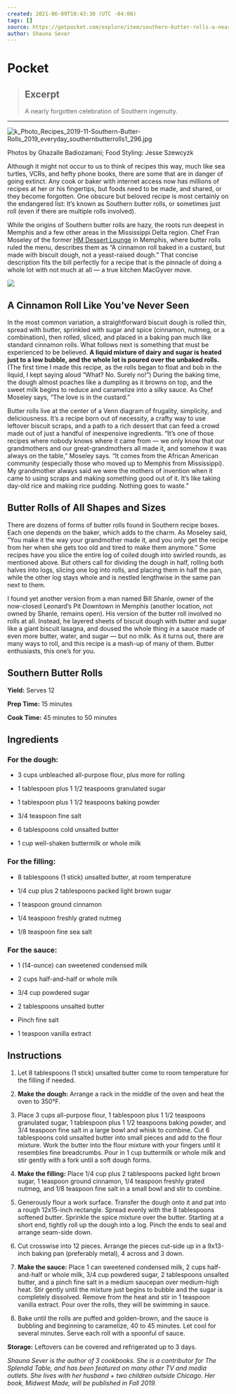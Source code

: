 ```yaml
---
created: 2021-06-09T10:43:30 (UTC -04:00)
tags: []
source: https://getpocket.com/explore/item/southern-butter-rolls-a-nearly-forgotten-celebration-of-southern-ingenuity?utm_source=pocket-newtab
author: Shauna Sever
---
```


# Pocket

> ## Excerpt
> A nearly forgotten celebration of Southern ingenuity.

---
![k_Photo_Recipes_2019-11-Southern-Butter-Rolls_2019_everyday_southernbutterrolls1_296.jpg](https://pocket-syndicated-images.s3.amazonaws.com/5f3d442f17a73.jpg)

Photos by Ghazalle Badiozamani; Food Styling: Jesse Szewcyzk

Although it might not occur to us to think of recipes this way, much like sea turtles, VCRs, and hefty phone books, there are some that are in danger of going extinct. Any cook or baker with internet access now has millions of recipes at her or his fingertips, but foods need to be made, and shared, or they become forgotten. One obscure but beloved recipe is most certainly on the endangered list: It’s known as Southern butter rolls, or sometimes just roll (even if there are multiple rolls involved). 

While the origins of Southern butter rolls are hazy, the roots run deepest in Memphis and a few other areas in the Mississippi Delta region. Chef Fran Moseley of the former [HM Dessert Lounge](https://www.yelp.com/biz/the-hm-dessert-lounge-memphis) in Memphis, where butter rolls ruled the menu, describes them as “A cinnamon roll baked in a custard, but made with biscuit dough, not a yeast-raised dough.” That concise description fits the bill perfectly for a recipe that is the pinnacle of doing a whole lot with not much at all — a true kitchen MacGyver move. 

![](https://pocket-image-cache.com/direct?resize=w2000&url=https%3A%2F%2Fcdn.apartmenttherapy.info%2Fimage%2Fupload%2Ff_auto%2Cq_auto%3Aeco%2Cw_730%2Fk%252FPhoto%252FRecipes%252F2019-11-Southern-Butter-Rolls%252F2019_everyday_southernbutterrolls2_310)

## A Cinnamon Roll Like You’ve Never Seen

In the most common variation, a straightforward biscuit dough is rolled thin, spread with butter, sprinkled with sugar and spice (cinnamon, nutmeg, or a combination), then rolled, sliced, and placed in a baking pan much like standard cinnamon rolls. What follows next is something that must be experienced to be believed. **A liquid mixture of dairy and sugar is heated just to a low bubble, and the whole lot is poured over the unbaked rolls.** (The first time I made this recipe, as the rolls began to float and bob in the liquid, I kept saying aloud “What? No. Surely no!”) During the baking time, the dough almost poaches like a dumpling as it browns on top, and the sweet milk begins to reduce and caramelize into a silky sauce. As Chef Moseley says, “The love is in the custard.”

Butter rolls live at the center of a Venn diagram of frugality, simplicity, and deliciousness. It’s a recipe born out of necessity, a crafty way to use leftover biscuit scraps, and a path to a rich dessert that can feed a crowd made out of just a handful of inexpensive ingredients. “It’s one of those recipes where nobody knows where it came from — we only know that our grandmothers and our great-grandmothers all made it, and somehow it was always on the table,” Moseley says. “It comes from the African American community (especially those who moved up to Memphis from Mississippi). My grandmother always said we were the mothers of invention when it came to using scraps and making something good out of it. It’s like taking day-old rice and making rice pudding. Nothing goes to waste.”

## Butter Rolls of All Shapes and Sizes

There are dozens of forms of butter rolls found in Southern recipe boxes. Each one depends on the baker, which adds to the charm. As Moseley said, “You make it the way your grandmother made it, and you only get the recipe from her when she gets too old and tired to make them anymore.” Some recipes have you slice the entire log of coiled dough into swirled rounds, as mentioned above. But others call for dividing the dough in half, rolling both halves into logs, slicing one log into rolls, and placing them in half the pan, while the other log stays whole and is nestled lengthwise in the same pan next to them.

I found yet another version from a man named Bill Shanle, owner of the now-closed Leonard’s Pit Downtown in Memphis (another location, not owned by Shanle, remains open). His version of the butter roll involved no rolls at all. Instead, he layered sheets of biscuit dough with butter and sugar like a giant biscuit lasagna, and doused the whole thing in a sauce made of even more butter, water, and sugar — but no milk. As it turns out, there are many ways to roll, and this recipe is a mash-up of many of them. Butter enthusiasts, this one’s for you. 

## Southern Butter Rolls

**Yield:** Serves 12

**Prep Time:** 15 minutes

**Cook Time:** 45 minutes to 50 minutes

## Ingredients

### For the dough:

-   3 cups unbleached all-purpose flour, plus more for rolling  
    
-   1 tablespoon plus 1 1/2 teaspoons granulated sugar  
    
-   1 tablespoon plus 1 1/2 teaspoons baking powder  
    
-   3/4 teaspoon fine salt  
    
-   6 tablespoons cold unsalted butter  
    
-   1 cup well-shaken buttermilk or whole milk  
    

### For the filling:

-   8 tablespoons (1 stick) unsalted butter, at room temperature  
    
-   1/4 cup plus 2 tablespoons packed light brown sugar  
    
-   1 teaspoon ground cinnamon  
    
-   1/4 teaspoon freshly grated nutmeg  
    
-   1/8 teaspoon fine sea salt  
    

### For the sauce:

-   1 (14-ounce) can sweetened condensed milk  
    
-   2 cups half-and-half or whole milk  
    
-   3/4 cup powdered sugar  
    
-   2 tablespoons unsalted butter  
    
-   Pinch fine salt  
    
-   1 teaspoon vanilla extract  
    

## Instructions

1.  Let 8 tablespoons (1 stick) unsalted butter come to room temperature for the filling if needed.
    
2.  **Make the dough:** Arrange a rack in the middle of the oven and heat the oven to 350°F.
    
3.  Place 3 cups all-purpose flour, 1 tablespoon plus 1 1/2 teaspoons granulated sugar, 1 tablespoon plus 1 1/2 teaspoons baking powder, and 3/4 teaspoon fine salt in a large bowl and whisk to combine. Cut 6 tablespoons cold unsalted butter into small pieces and add to the flour mixture. Work the butter into the flour mixture with your fingers until it resembles fine breadcrumbs. Pour in 1 cup buttermilk or whole milk and stir gently with a fork until a soft dough forms.
    
4.  **Make the filling:** Place 1/4 cup plus 2 tablespoons packed light brown sugar, 1 teaspoon ground cinnamon, 1/4 teaspoon freshly grated nutmeg, and 1/8 teaspoon fine salt in a small bowl and stir to combine.
    
5.  Generously flour a work surface. Transfer the dough onto it and pat into a rough 12x15-inch rectangle. Spread evenly with the 8 tablespoons softened butter. Sprinkle the spice mixture over the butter. Starting at a short end, tightly roll up the dough into a log. Pinch the ends to seal and arrange seam-side down.
    
6.  Cut crosswise into 12 pieces. Arrange the pieces cut-side up in a 9x13-inch baking pan (preferably metal), 4 across and 3 down.
    
7.  **Make the sauce:** Place 1 can sweetened condensed milk, 2 cups half-and-half or whole milk, 3/4 cup powdered sugar, 2 tablespoons unsalted butter, and a pinch fine salt in a medium saucepan over medium-high heat. Stir gently until the mixture just begins to bubble and the sugar is completely dissolved. Remove from the heat and stir in 1 teaspoon vanilla extract. Pour over the rolls, they will be swimming in sauce.
    
8.  Bake until the rolls are puffed and golden-brown, and the sauce is bubbling and beginning to caramelize, 40 to 45 minutes. Let cool for several minutes. Serve each roll with a spoonful of sauce.
    

**Storage:** Leftovers can be covered and refrigerated up to 3 days.

_Shauna Sever is the author of 3 cookbooks. She is a contributor for The Splendid Table, and has been featured on many other TV and media outlets. She lives with her husband + two children outside Chicago. Her book, Midwest Made, will be published in Fall 2019._

